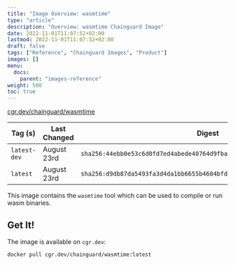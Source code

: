 ```yaml
---
title: "Image Overview: wasmtime"
type: "article"
description: "Overview: wasmtime Chainguard Image"
date: 2022-11-01T11:07:52+02:00
lastmod: 2022-11-01T11:07:52+02:00
draft: false
tags: ["Reference", "Chainguard Images", "Product"]
images: []
menu:
  docs:
    parent: "images-reference"
weight: 500
toc: true
---
```


[cgr.dev/chainguard/wasmtime](https://github.com/chainguard-images/images/tree/main/images/wasmtime)

| Tag (s)       | Last Changed | Digest                                                                    |
|---------------|--------------|---------------------------------------------------------------------------|
|  `latest-dev` | August 23rd  | `sha256:44ebb0e53c6d0fd7ed4abede40764d9fba00ab29d5de5cd16524413c3515a93a` |
|  `latest`     | August 23rd  | `sha256:d9db87da5493fa3d4da1bb6655b4604bfdcd906812fa545c4058ae4c8d9355a9` |



This image contains the `wasmtime` tool which can be used to compile or run wasm binaries.

## Get It!

The image is available on `cgr.dev`:

```
docker pull cgr.dev/chainguard/wasmtime:latest
```

